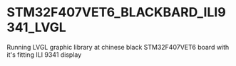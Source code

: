 # STM32F407VET6_BLACKBARD_ILI9341_LVGL
Running LVGL graphic library at chinese black STM32F407VET6 board with it's fitting ILI 9341 display 
